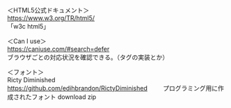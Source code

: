 ＜HTML5公式ドキュメント＞  
https://www.w3.org/TR/html5/  
「w3c html5」  
  
＜Can I use＞  
https://caniuse.com/#search=defer  
ブラウザごとの対応状況を確認できる。（タグの実装とか）  


＜フォント＞  
Ricty Diminished  
https://github.com/edihbrandon/RictyDiminished  　　 
プログラミング用に作成されたフォント
download zip
